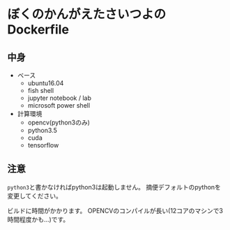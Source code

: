 
# ぼくのかんがえたさいつよのDockerfile
## 中身

- ベース
    - ubuntu16.04
    - fish shell
    - jupyter notebook / lab
    - microsoft power shell
- 計算環境
    - opencv(python3のみ)
    - python3.5
    - cuda
    - tensorflow

## 注意
```python3```と書かなければpython3は起動しません。
摘便デフォルトのpythonを変更してください。

ビルドに時間がかかります。
OPENCVのコンパイルが長い(12コアのマシンで3時間程度かも...)です。